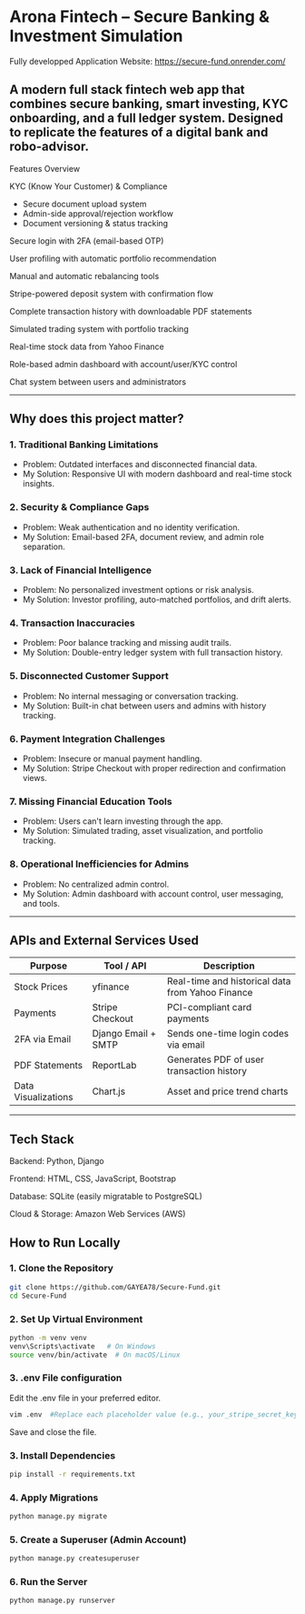 # Arona Fintech – Secure Banking & Investment Simulation


Fully developped Application Website: https://secure-fund.onrender.com/ 



## A modern full stack fintech web app that combines secure banking, smart investing, KYC onboarding, and a full ledger system. Designed to replicate the features of a digital bank and robo-advisor.

Features Overview

 KYC (Know Your Customer) & Compliance
- Secure document upload system
- Admin-side approval/rejection workflow
- Document versioning & status tracking

Secure login with 2FA (email-based OTP)

User profiling with automatic portfolio recommendation

Manual and automatic rebalancing tools

Stripe-powered deposit system with confirmation flow

Complete transaction history with downloadable PDF statements

Simulated trading system with portfolio tracking

Real-time stock data from Yahoo Finance

Role-based admin dashboard with account/user/KYC control

Chat system between users and administrators

---

## Why does this project matter?

### 1. Traditional Banking Limitations
- Problem: Outdated interfaces and disconnected financial data.
- My Solution: Responsive UI with modern dashboard and real-time stock insights.

### 2. Security & Compliance Gaps
- Problem: Weak authentication and no identity verification.
- My Solution: Email-based 2FA,  document review, and admin role separation.

### 3. Lack of Financial Intelligence
- Problem: No personalized investment options or risk analysis.
- My Solution: Investor profiling, auto-matched portfolios, and drift alerts.

### 4. Transaction Inaccuracies
- Problem: Poor balance tracking and missing audit trails.
- My Solution: Double-entry ledger system with full transaction history.

### 5. Disconnected Customer Support
- Problem: No internal messaging or conversation tracking.
- My Solution: Built-in chat between users and admins with history tracking.

### 6. Payment Integration Challenges
- Problem: Insecure or manual payment handling.
- My Solution: Stripe Checkout with proper redirection and confirmation views.

### 7. Missing Financial Education Tools
- Problem: Users can't learn investing through the app.
- My Solution: Simulated trading, asset visualization, and portfolio tracking.

### 8. Operational Inefficiencies for Admins
- Problem: No centralized admin control.
- My Solution: Admin dashboard with account control, user messaging, and  tools.

---

## APIs and External Services Used

| Purpose                          | Tool / API             | Description                                          |
|----------------------------------|-------------------------|------------------------------------------------------|
| Stock Prices                     | yfinance                | Real-time and historical data from Yahoo Finance     |
| Payments                         | Stripe Checkout         | PCI-compliant card payments                          |
| 2FA via Email                    | Django Email + SMTP     | Sends one-time login codes via email                 |
| PDF Statements                   | ReportLab               | Generates PDF of user transaction history            |
| Data Visualizations              | Chart.js                | Asset and price trend charts                         |

---
## Tech Stack
Backend: Python, Django

Frontend: HTML, CSS, JavaScript, Bootstrap

Database: SQLite (easily migratable to PostgreSQL)

Cloud & Storage: Amazon Web Services (AWS)
## How to Run Locally

### 1. Clone the Repository

```bash
git clone https://github.com/GAYEA78/Secure-Fund.git
cd Secure-Fund
```

### 2. Set Up Virtual Environment

```bash
python -m venv venv
venv\Scripts\activate   # On Windows
source venv/bin/activate  # On macOS/Linux
```
### 3. .env File configuration
Edit the .env file in your preferred editor.

```bash
vim .env  #Replace each placeholder value (e.g., your_stripe_secret_key) with your actual credentials.
```
Save and close the file.


### 3. Install Dependencies

```bash
pip install -r requirements.txt
```

### 4. Apply Migrations

```bash
python manage.py migrate
```

### 5. Create a Superuser (Admin Account)

```bash
python manage.py createsuperuser
```

### 6. Run the Server
```bash
python manage.py runserver
```

